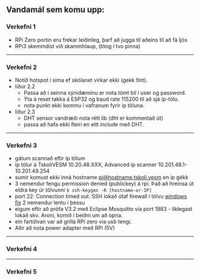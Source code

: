 ## Vandamál sem komu upp:

### Verkefni 1

- RPi Zero portin eru frekar leiðinleg, þarf að jugga til aðeins til að fá ljós
- RPi3 skemmdist við skammhlaup, (töng í tvo pinna)

---

### Verkefni 2
- Notið hotspot í síma ef skólanet virkar ekki (gekk fínt).
- liður 2.2  
   - Passa að í seinna sýnidæminu er nota tómt bil í user og password.  
   - Ýta á reset takka á ESP32 og baud rate 115200 til að sjá ip-tölu.
   - nota punkt ekki kommu í vafranum fyrir ip töluna.
- liður 2.3
   - DHT sensor vandræði nota rétt lib (dht er kommentað út) 
   - passa að hafa ekki fleiri en eitt include með DHT.
   
---

### Verkefni 3
- gátum scannað eftir ip tölum
- ip tölur á TskoliVESM 10.20.48.XXX, Advanced ip scanner 10.201.48.1-10.201.49.254
- sumir komust ekki inná hostname pi@hostname.tskoli.vesm en ip gékk
- 3 nemendur fengu permission denied (publickey) á rpi. Það að hreinsa út eldra key úr tölvunni `$ ssh-keygen -R [hostname-or-IP]`
- port 22: Connection timed out. SSH lokað útaf firewall í tölvu [windows fix](https://www.windowscentral.com/how-open-port-windows-firewall) 2 nemendur lentu í þessu
- eigum eftir að prófa V3.2 með Eclipse Mosquitto via port 1883 - líklegast lokað skv. Aroni, komið í beiðni um að opna.
- ein fartölvan var að grilla RPi zero via usb tengi. 
- Allir að nota power adapter með RPi (5V)

---

### Verkefni 4

---

### Verkefni 5
